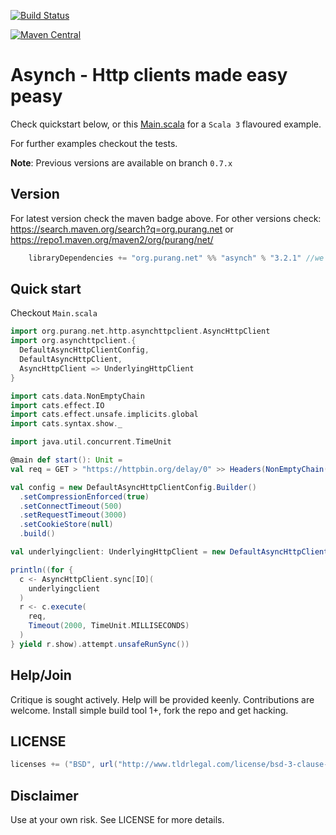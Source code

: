 [![Build Status](https://travis-ci.com/ppurang/asynch.svg?branch=scala3)](https://travis-ci.com/ppurang/asynch)

[![Maven Central](https://img.shields.io/maven-central/v/org.purang.net/asynch_3)](https://search.maven.org/#search|ga|1|org.purang.net.asynch)

# Asynch - Http clients made easy peasy

Check quickstart below, or this [Main.scala](https://github.com/ppurang/asynch/blob/main/src/main/scala-3/org/purang/net/http/Main.scala) for a `Scala 3` flavoured example.

For further examples checkout the tests.

**Note**: Previous versions are available on branch `0.7.x`

## Version

For latest version check the maven badge above. For other versions check: https://search.maven.org/search?q=org.purang.net  or https://repo1.maven.org/maven2/org/purang/net/

```scala
    libraryDependencies += "org.purang.net" %% "asynch" % "3.2.1" //we tend to follow scala 3's version if possible
```

## Quick start

Checkout `Main.scala`

```scala
import org.purang.net.http.asynchttpclient.AsyncHttpClient
import org.asynchttpclient.{
  DefaultAsyncHttpClientConfig,
  DefaultAsyncHttpClient,
  AsyncHttpClient => UnderlyingHttpClient
}

import cats.data.NonEmptyChain
import cats.effect.IO
import cats.effect.unsafe.implicits.global
import cats.syntax.show._

import java.util.concurrent.TimeUnit

@main def start(): Unit =
val req = GET > "https://httpbin.org/delay/0" >> Headers(NonEmptyChain(Accept(ApplicationJson)))

val config = new DefaultAsyncHttpClientConfig.Builder()
  .setCompressionEnforced(true)
  .setConnectTimeout(500)
  .setRequestTimeout(3000)
  .setCookieStore(null)
  .build()

val underlyingclient: UnderlyingHttpClient = new DefaultAsyncHttpClient(config)

println((for {
  c <- AsyncHttpClient.sync[IO](
    underlyingclient
  )
  r <- c.execute(
    req,
    Timeout(2000, TimeUnit.MILLISECONDS)
  )
} yield r.show).attempt.unsafeRunSync())
```

## Help/Join

Critique is sought actively. Help will be provided keenly. Contributions are welcome. Install simple build tool 1+, fork the repo and get hacking.

## LICENSE

```scala
licenses += ("BSD", url("http://www.tldrlegal.com/license/bsd-3-clause-license-%28revised%29"))
```

## Disclaimer

Use at your own risk. See LICENSE for more details.

